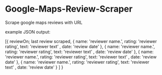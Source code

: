 # Google-Maps-Review-Scraper
Scrape google maps reviews with URL

example JSON output:

[{ reviewOn; last review scraped,
  { name: 'reviewer name.', rating: 'reviewer rating', text: 'reviewer text’ , date: 'review date' },
  { name: 'reviewer name.', rating: 'reviewer rating', text: 'reviewer text’ , date: 'review date' },
  { name: 'reviewer name.', rating: 'reviewer rating', text: 'reviewer text’ , date: 'review date' }, 
  { name: 'reviewer name.', rating: 'reviewer rating', text: 'reviewer text’ , date: 'review date' } ]
  }
